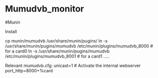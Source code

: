 # Mumudvb_monitor

#Munin

Install <p>
cp munin/mumudvb /usr/share/munin/pugins/
ln -s /usr/share/munin/pugins/mumudvb /etc/munin/plugins/mumudvb_8000  # for a card0
ln -s /usr/share/munin/pugins/mumudvb /etc/munin/plugins/mumudvb_8001  # for a card1
.....

Relevant mumudvb.cfg:
  unicast=1         # Activate the internal webserver
  port_http=8000+%card
  
